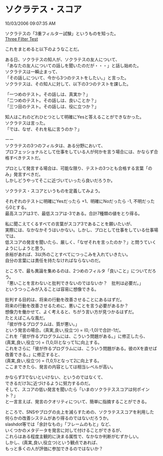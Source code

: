 ソクラテス・スコア
====
10/03/2006 09:07:35 AM


<p>ソクラテスの「3重フィルター試験」というものを知った。<br />
<a href="http://www.anvari.org/fun/Truth/Three_Filter_Test.html">Three Filter Test</a></p>

<p>これをまとめると以下のようなことだ。</p>

<p>ある日、ソクラテスの知人が、ソクラテスの友人について、<br />
「あなたの友人についての話しを聞いたのだが・・・」と話し始めた。<br />
ソクラテスは一瞬止まって、<br />
「その話しについて、今から3つのテストをしたい。」と言った。<br />
ソクラテスは、その知人に対して、以下の3つのテストを課した。</p>

<p>「一つめのテスト。その話しは、真実か？」<br />
「二つめのテスト。その話しは、良いことか？」<br />
「三つ目のテスト。その話しは、役に立つか？」</p>

<p>知人はこれのどれひとつとして明確にYesと答えることができなかった。<br />
ソクラテスは言った。<br />
「では、なぜ、それを私に言うのか？」</p>

<p>ーー<br />
ソクラテスの3つのフィルタは、ある分野において、<br />
プロフェッショナルとして仕事をしている人が何かを言う場合には、かならず合格すべきテストだ。</p>

<p>プロとして発言する場合は、可能な限り、テストの3つとも合格する言葉「のみ」発言すべきだ。<br />
しかしどうやってそこに近づいていったら良いだろうか。</p>

<p>ソクラテス・スコアというものを定義してみよう。</p>

<p>それぞれのテストに明確にYesだったら +1、明確にNoだったら -1, 不明だったら0とする。<br />
最高スコアは3で、最低スコアは-3である。合計7種類の値をとり得る。</p>

<p>私に聞こえてくるすべての言葉がスコア3であることを願いたいが、<br />
実際には、なかなかそうはいかない。しかし、プロとして仕事をしている仕事場では、<br />
低スコアの発言を聞いたら、厳しく、「なぜそれを言ったのか？」と問うていくようにしようと思う。<br />
余裕があれば、3以外のことすべてにつっこみを入れていきたい。<br />
自分の言葉には責任を持たなければならないのだ。</p>

<p>ところで、最も異論を集めるのは、2つめのフィルタ「良いこと」についてだろう。<br />
「悪いことを言わないと批判できないのではないか？　批判は必要だ。」<br />
というつっこみが入ることは容易に想像できる。</p>

<p>批判する目的は、将来の行動を改善させることにあるはずだ。<br />
将来の行動を改善させるために、悪いことを言う必要があるか？<br />
想像力を働かせて、よく考えると、ちがう言い方が見つかるはずだ。<br />
たとえばこんな風だ。<br />
「彼が作るプログラムは、質が悪い。」<br />
という発言の場合。(真実,良い,役立つ) = (0,-1,0)で合計-1だ。<br />
これを「彼が作るプログラムには、こういう問題がある。」に修正したら、<br />
(真実,良い,役立つ) = (1,0,0)となって1に向上する。<br />
これをさらに「彼が作るプログラムには、こういう問題がある。彼のXを直せば改善できる。」に修正すると、<br />
(真実,良い,役立つ) = (1,0,1)となって2に向上する。<br />
ここまできたら、発言の内容としては相当レベルが高い。</p>

<p>かならず3でないといけない、というのではなくて、<br />
できるだけ3に近づけるように努力するのだ。<br />
そして、スコアの低い発言を聞いたら「いまのソクラテススコアは何ポイント？」<br />
と一言言えば、発言のクオリティについて、簡単に指摘することができる。</p>

<p>ところで、SNSやブログの炎上を減らすための、ソクラテススコアを利用した<br />
何らかの改善システムがあり得るのではないだろうか。<br />
slashdot等では「余計なもの」「フレームのもと」など、<br />
いくつかのメタデータを発言に対して付けることができるが、<br />
これらはある程度主観的に決まる属性で、なかなか判断がむずかしい。<br />
しかし、(真実,良い,役立つ)という観点であれば、<br />
もっと多くの人が評価に参加できるのではないか？</p>
